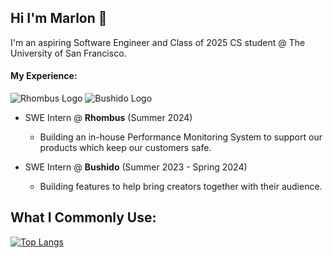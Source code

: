 ## Hi I'm Marlon 👋

I'm an aspiring Software Engineer and Class of 2025 CS student @ The University of San Francisco.

#### My Experience:

![Rhombus Logo](https://assets.rhombussystems.com/favicon.ico) 
![Bushido Logo](https://framerusercontent.com/images/PrhYZWPvZYwhaI5JwGQA9ghRMU.png)

* SWE Intern @ **Rhombus** (Summer 2024)
  * Building an in-house Performance Monitoring System to support our products which keep our customers safe.
 
* SWE Intern @ **Bushido** (Summer 2023 - Spring 2024)
  * Building features to help bring creators together with their audience.

## What I Commonly Use:
[![Top Langs](https://github-readme-stats.vercel.app/api/top-langs/?username=MarlonBair)](https://github.com/anuraghazra/github-readme-stats)

<!--
**MarlonBair/MarlonBair** is a ✨ _special_ ✨ repository because its `README.md` (this file) appears on your GitHub profile.

Here are some ideas to get you started:

- 🔭 I’m currently working on ...
- 🌱 I’m currently learning ...
- 👯 I’m looking to collaborate on ...
- 🤔 I’m looking for help with ...
- 💬 Ask me about ...
- 📫 How to reach me: ...
- 😄 Pronouns: ...
- ⚡ Fun fact: ...
-->
